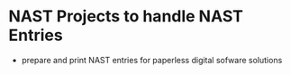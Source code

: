 # NAST Projects to handle NAST Entries


- prepare and print NAST entries for paperless digital sofware solutions
